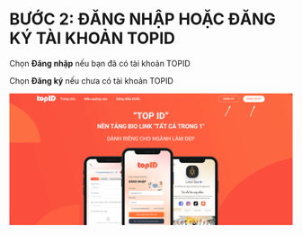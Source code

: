 # BƯỚC 2: ĐĂNG NHẬP HOẶC ĐĂNG KÝ TÀI KHOẢN TOPID

Chọn **Đăng nhập** nếu bạn đã có tài khoản TOPID

Chọn **Đăng ký** nếu chưa có tài khoản TOPID

![](<../../.gitbook/assets/image (34).png>)
